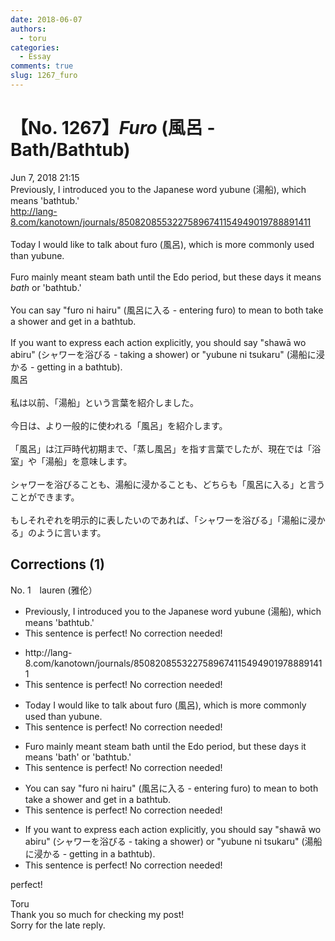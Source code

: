 ```yaml
---
date: 2018-06-07
authors:
  - toru
categories:
  - Essay
comments: true
slug: 1267_furo
---
```


# 【No. 1267】<strong><em>Furo</strong></em> (風呂 - Bath/Bathtub)
<div class="date">Jun 7, 2018 21:15</div>
<div id="post"><div id="body_show_ori">
Previously, I introduced you to the Japanese word yubune (湯船), which means 'bathtub.'<br/><a href="http://lang-8.com/kanotown/journals/85082085532275896741154949019788891411" target="_blank">http://lang-8.com/kanotown/journals/85082085532275896741154949019788891411</a><br/><br/>Today I would like to talk about furo (風呂), which is more commonly used than yubune.<br/><br/>Furo mainly meant steam bath until the Edo period, but these days it means <em>bath</em> or 'bathtub.'<br/><br/>You can say "furo ni hairu" (風呂に入る - entering furo) to mean to both take a shower and get in a bathtub.<br/><br/>If you want to express each action explicitly, you should say "shawā wo abiru" (シャワーを浴びる - taking a shower) or "yubune ni tsukaru" (湯船に浸かる - getting in a bathtub).
</div></div>

<!-- more -->

<div id="post_ja"><div id="body_show_mo">
風呂<br/><br/>私は以前、「湯船」という言葉を紹介しました。<br/><br/>今日は、より一般的に使われる「風呂」を紹介します。<br/><br/>「風呂」は江戸時代初期まで、「蒸し風呂」を指す言葉でしたが、現在では「浴室」や「湯船」を意味します。<br/><br/>シャワーを浴びることも、湯船に浸かることも、どちらも「風呂に入る」と言うことができます。<br/><br/>もしそれぞれを明示的に表したいのであれば、「シャワーを浴びる」「湯船に浸かる」のように言います。
</div></div>

## Corrections (1)
<div id="block"><div class="first_name"> No. 1　<span class="just_name">lauren (雅伦）</span></div><div id="block2">
<ul class="correction_field">
<li class="incorrect">Previously, I introduced you to the Japanese word yubune (湯船), which means 'bathtub.'</li>
<li class="corrected perfect">This sentence is perfect! No correction needed!</li>
</ul>
<ul class="correction_field">
<li class="incorrect">http://lang-8.com/kanotown/journals/85082085532275896741154949019788891411</li>
<li class="corrected perfect">This sentence is perfect! No correction needed!</li>
</ul>
<ul class="correction_field">
<li class="incorrect">Today I would like to talk about furo (風呂), which is more commonly used than yubune.</li>
<li class="corrected perfect">This sentence is perfect! No correction needed!</li>
</ul>
<ul class="correction_field">
<li class="incorrect">Furo mainly meant steam bath until the Edo period, but these days it means 'bath' or 'bathtub.'</li>
<li class="corrected perfect">This sentence is perfect! No correction needed!</li>
</ul>
<ul class="correction_field">
<li class="incorrect">You can say "furo ni hairu" (風呂に入る - entering furo) to mean to both take a shower and get in a bathtub.</li>
<li class="corrected perfect">This sentence is perfect! No correction needed!</li>
</ul>
<ul class="correction_field">
<li class="incorrect">If you want to express each action explicitly, you should say "shawā wo abiru" (シャワーを浴びる - taking a shower) or "yubune ni tsukaru" (湯船に浸かる - getting in a bathtub).</li>
<li class="corrected perfect">This sentence is perfect! No correction needed!</li>
</ul>
<p class="comment_small">
 perfect!
</p>

</div><div class="name"><span class="just_name">Toru</span><br>
Thank you so much for checking my post!<br/>Sorry for the late reply.
</div>
</div>
